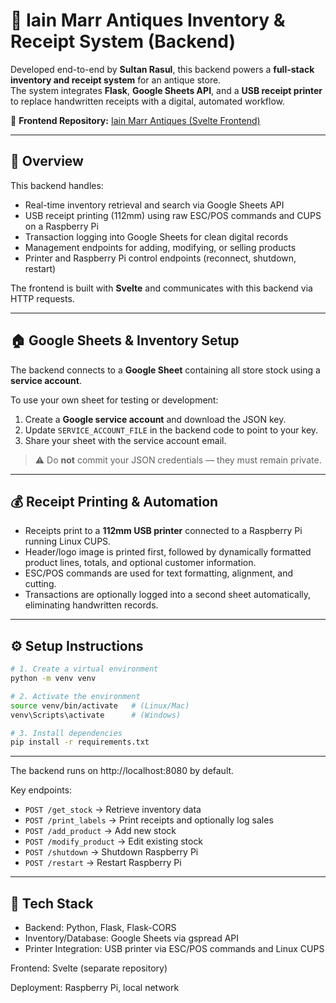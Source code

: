 # 🏺 Iain Marr Antiques Inventory & Receipt System (Backend)

Developed end-to-end by **Sultan Rasul**, this backend powers a **full-stack inventory and receipt system** for an antique store.  
The system integrates **Flask**, **Google Sheets API**, and a **USB receipt printer** to replace handwritten receipts with a digital, automated workflow.

🔗 **Frontend Repository:** [Iain Marr Antiques (Svelte Frontend)](https://github.com/sultanrasul/Iain-Marr-Antiques-Frontend)

---

## 🧠 Overview

This backend handles:
- Real-time inventory retrieval and search via Google Sheets API  
- USB receipt printing (112mm) using raw ESC/POS commands and CUPS on a Raspberry Pi  
- Transaction logging into Google Sheets for clean digital records  
- Management endpoints for adding, modifying, or selling products  
- Printer and Raspberry Pi control endpoints (reconnect, shutdown, restart)  

The frontend is built with **Svelte** and communicates with this backend via HTTP requests.

---

## 🏠 Google Sheets & Inventory Setup

The backend connects to a **Google Sheet** containing all store stock using a **service account**.  

To use your own sheet for testing or development:

1. Create a **Google service account** and download the JSON key.  
2. Update `SERVICE_ACCOUNT_FILE` in the backend code to point to your key.  
3. Share your sheet with the service account email.  

> ⚠️ Do **not** commit your JSON credentials — they must remain private.

---

## 💰 Receipt Printing & Automation

- Receipts print to a **112mm USB printer** connected to a Raspberry Pi running Linux CUPS.  
- Header/logo image is printed first, followed by dynamically formatted product lines, totals, and optional customer information.  
- ESC/POS commands are used for text formatting, alignment, and cutting.  
- Transactions are optionally logged into a second sheet automatically, eliminating handwritten records.

---

## ⚙️ Setup Instructions

```bash
# 1. Create a virtual environment
python -m venv venv

# 2. Activate the environment
source venv/bin/activate   # (Linux/Mac)
venv\Scripts\activate      # (Windows)

# 3. Install dependencies
pip install -r requirements.txt
```

---

The backend runs on http://localhost:8080
 by default.

Key endpoints:
- `POST /get_stock` → Retrieve inventory data
- `POST /print_labels` → Print receipts and optionally log sales
- `POST /add_product` → Add new stock
- `POST /modify_product` → Edit existing stock
- `POST /shutdown` → Shutdown Raspberry Pi
- `POST /restart` → Restart Raspberry Pi

---

## 🧰 Tech Stack
- Backend: Python, Flask, Flask-CORS
- Inventory/Database: Google Sheets via gspread API
- Printer Integration: USB printer via ESC/POS commands and Linux CUPS

Frontend: Svelte (separate repository)

Deployment: Raspberry Pi, local network
